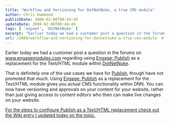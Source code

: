 ```yaml
---
title: "Workflow and Versioning for DotNetNuke, a true CMS module"
author: Chris Hammond
publishDate: 2008-02-08T00:44:49
updateDate: 2008-02-08T00:44:49
tags: [ 'aspnet', 'DotNetNuke' ]
excerpt: "Earlier today we had a customer post a question in the forums on www.engagemodules.com regarding using Engage: Publish as a replacement for the Text/HTML module within DotNetNuke.  That is definitely one of the use cases we have for Publish, though have not promoted that much. Using Engage: Publish as a replacement for the Text/HTML module gives you actual CMS functionality within DNN. You can now have versioning and approvals on your content for your website, rather than just giving access to content editors who then can make live changes on your website.  For the steps to configure Publish as a Text/HTML replacement check out the Wiki entry I updated today on the topic. "
url: /2008/workflow-and-versioning-for-dotnetnuke-a-true-cms-module  # Use the generated URL with year
---
```

<p>Earlier today we had a customer post a question in the forums on <a href="https://www.engagemodules.com/">www.engagemodules.com</a> regarding using <a href="https://www.engagemodules.com/Modules/EngagePublish.aspx">Engage: Publish</a> as a replacement for the Text/HTML module within <a href="https://www.dotnetnuke.com/DesktopModules/LinkExchange/Reciprocate.aspx?linkid=218">DotNetNuke</a>.</p> <p>That is definitely one of the use cases we have for <a href="https://www.engagemodules.com/Modules/EngagePublish.aspx">Publish</a>, though have not promoted that much. Using <a href="https://www.engagemodules.com/Modules/EngagePublish.aspx">Engage: Publish</a> as a replacement for the Text/HTML module gives you actual CMS functionality within DNN. You can now have versioning and approvals on your content for your website, rather than just giving access to content editors who then can make live changes on your website.</p> <p><a href="https://www.engagemodules.com/Modules/EngagePublish/PublishWiki/tabid/66/topic/TextHTMLReplacement/Default.aspx">For the steps to configure Publish as a Text/HTML replacement check out the Wiki entry I updated today on the topic.</a></p>
